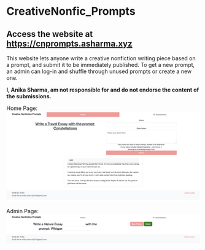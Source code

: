 # CreativeNonfic_Prompts
## Access the website at https://cnprompts.asharma.xyz

This website lets anyone write a creative nonfiction writing piece based on a prompt, and submit it to be immediately published. To get a new prompt, an admin can log-in and shuffle through unused prompts or create a new one.

**I, Anika Sharma, am not responsible for and do not endorse the content of the submissions.**

Home Page:
![Screenshot of home page displaying prompt and submission](static/homepage.png)

Admin Page:
![Screenshot admin page displaying prompt with shuffle and submit buttons](static/adminpage.png)
